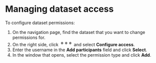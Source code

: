 # Managing dataset access

To configure dataset permissions:

1. On the navigation page, find the dataset that you want to change permissions for.
1. On the right side, click ![image](../../../_assets/datalens/horizontal-ellipsis.svg) and select **Configure access**.
1. Enter the username in the **Add participants** field and click **Select**.
1. In the window that opens, select the permission type and click **Add**.

